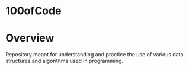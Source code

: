 # 100ofCode

# Overview

Repository meant for understanding and practice the use of various data structures and algorithms used in programming.

